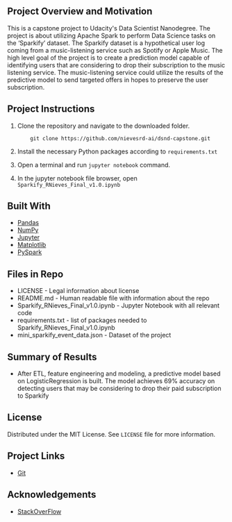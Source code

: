 ## Project Overview and Motivation
This is a capstone project to Udacity's Data Scientist Nanodegree. The project is about utilizing Apache Spark to perform Data Science tasks on the ‘Sparkify’ dataset. The Sparkify dataset is a hypothetical user log coming from a music-listening service such as Spotify or Apple Music. The high level goal of the project is to create a prediction model capable of identifying users that are considering to drop their subscription to the music listening service. The music-listening service could utilize the results of the predictive model to send targeted offers in hopes to preserve the user subscription. 

## Project Instructions

1. Clone the repository and navigate to the downloaded folder.
	
	```	
		git clone https://github.com/nievesrd-ai/dsnd-capstone.git
	```
2. Install the necessary Python packages according to `requirements.txt`
3. Open a terminal and run `jupyter notebook` command.
4. In the jupyter notebook file browser, open `Sparkify_RNieves_Final_v1.0.ipynb`


## Built With

* [Pandas](https://pandas.pydata.org/pandas-docs/stable/user_guide/10min.html#min)
* [NumPy](https://numpy.org/doc/stable/contents.html)
* [Jupyter](https://jupyter.org/)
* [Matplotlib](https://matplotlib.org/stable/index.html#)
* [PySpark](https://spark.apache.org/docs/latest/api/python/index.html)

## Files in Repo

* LICENSE - Legal information about license
* README.md - Human readable file with information about the repo
* Sparkify_RNieves_Final_v1.0.ipynb - Jupyter Notebook with all relevant code
* requirements.txt - list of packages needed to Sparkify_RNieves_Final_v1.0.ipynb
* mini_sparkify_event_data.json - Dataset of the project

## Summary of Results

* After ETL, feature engineering and modeling, a predictive model based on LogisticRegression is built. The model achieves 69% accuracy on detecting users that may be considering to drop their paid subscription to Sparkify


## License

Distributed under the MIT License. See `LICENSE` file for more information.

## Project Links

* [Git](https://github.com/nievesrd-ai/dsnd-capstone.git)

## Acknowledgements

* [StackOverFlow](https://stackoverflow.com/)
